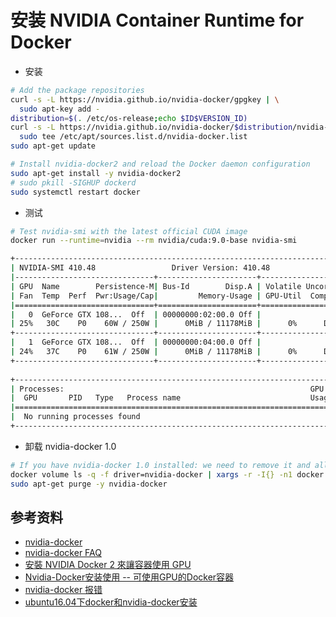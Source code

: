 # 安装 NVIDIA Container Runtime for Docker

* 安装
```bash
# Add the package repositories
curl -s -L https://nvidia.github.io/nvidia-docker/gpgkey | \
  sudo apt-key add -
distribution=$(. /etc/os-release;echo $ID$VERSION_ID)
curl -s -L https://nvidia.github.io/nvidia-docker/$distribution/nvidia-docker.list | \
  sudo tee /etc/apt/sources.list.d/nvidia-docker.list
sudo apt-get update

# Install nvidia-docker2 and reload the Docker daemon configuration
sudo apt-get install -y nvidia-docker2
# sudo pkill -SIGHUP dockerd
sudo systemctl restart docker
```

* 测试
```bash
# Test nvidia-smi with the latest official CUDA image
docker run --runtime=nvidia --rm nvidia/cuda:9.0-base nvidia-smi

+-----------------------------------------------------------------------------+
| NVIDIA-SMI 410.48                 Driver Version: 410.48                    |
|-------------------------------+----------------------+----------------------+
| GPU  Name        Persistence-M| Bus-Id        Disp.A | Volatile Uncorr. ECC |
| Fan  Temp  Perf  Pwr:Usage/Cap|         Memory-Usage | GPU-Util  Compute M. |
|===============================+======================+======================|
|   0  GeForce GTX 108...  Off  | 00000000:02:00.0 Off |                  N/A |
| 25%   30C    P0    60W / 250W |      0MiB / 11178MiB |      0%      Default |
+-------------------------------+----------------------+----------------------+
|   1  GeForce GTX 108...  Off  | 00000000:04:00.0 Off |                  N/A |
| 24%   37C    P0    61W / 250W |      0MiB / 11178MiB |      0%      Default |
+-------------------------------+----------------------+----------------------+
                                                                               
+-----------------------------------------------------------------------------+
| Processes:                                                       GPU Memory |
|  GPU       PID   Type   Process name                             Usage      |
|=============================================================================|
|  No running processes found                                                 |
+-----------------------------------------------------------------------------+
```

* 卸载 nvidia-docker 1.0
```bash
# If you have nvidia-docker 1.0 installed: we need to remove it and all existing GPU containers
docker volume ls -q -f driver=nvidia-docker | xargs -r -I{} -n1 docker ps -q -a -f volume={} | xargs -r docker rm -f
sudo apt-get purge -y nvidia-docker
```

## 参考资料
* [nvidia-docker](https://github.com/NVIDIA/nvidia-docker)
* [nvidia-docker FAQ](https://github.com/NVIDIA/nvidia-docker/wiki/Frequently-Asked-Questions#which-docker-packages-are-supported)
* [安裝 NVIDIA Docker 2 來讓容器使用 GPU](https://kairen.github.io/2018/02/17/container/docker-nvidia-install/)
* [Nvidia-Docker安装使用 -- 可使用GPU的Docker容器](https://blog.csdn.net/A632189007/article/details/78801166)
* [nvidia-docker 报错](https://blog.csdn.net/u012939880/article/details/79969601)
* [ubuntu16.04下docker和nvidia-docker安装](https://blog.csdn.net/qq_41493990/article/details/81624419)
